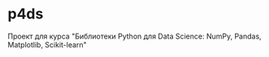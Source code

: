 # p4ds
Проект для курса "Библиотеки Python для Data Science: NumPy, Pandas, Matplotlib, Scikit-learn"
